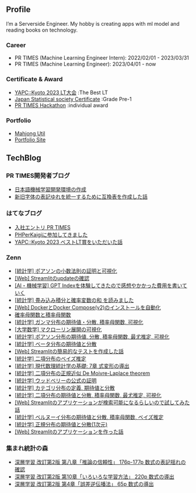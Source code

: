 ## Profile
I’m a Serverside Engineer. My hobby is creating apps with ml model and reading books on technology.

### Career
- PR TIMES (Machine Learning Engineer Intern): 2022/02/01 - 2023/03/31
- PR TIMES (Machine Learning Engineer): 2023/04/01 - now

### Certificate & Award
- [YAPC::Kyoto 2023 LT大会](https://yapcjapan.org/2023kyoto/) :The Best LT
- [Japan Statistical society Certificate](https://www.toukei-kentei.jp/) :Grade Pre-1
- [PR TIMES Hackathon](https://www.wantedly.com/projects/796082) :individual award

### Portfolio
- [Mahjong Util](https://mahjong.streamlit.app/)
- [Portfolio Site](https://shun-developer.com/blog)

## TechBlog
### PR TIMES開発者ブログ
- [日本語機械学習開発環境の作成](https://developers.prtimes.jp/2023/01/26/create_ml_env/)
- [新旧字体の表記ゆれを統一するために互換表を作成した話](https://developers.prtimes.jp/2022/11/18/change_word_form/)

### はてなブログ
- [入社エントリ PR TIMES](https://shundeveloper.hatenablog.com/entry/entry_prtimes?_ga=2.3977136.1644655810.1682752716-479239798.1680491954)
- [PHPerKaigiに参加してきました](https://shundeveloper.hatenablog.com/entry/phperkaigi_2023?_ga=2.3977136.1644655810.1682752716-479239798.1680491954)
- [YAPC::Kyoto 2023 ベストLT賞をいただいた話](https://shundeveloper.hatenablog.com/entry/2023/03/21/135437)

### Zenn
- [[統計学] ポアソンの小数法則の証明と可視化](https://zenn.dev/shundeveloper/articles/77f3739af0214b)
- [[Web] Streamlitのupdateの確認](https://zenn.dev/shundeveloper/articles/26ecb0d281dac6)
- [[AI・機械学習] GPT Indexを体験してきたので感想やかかった費用を書いていく](https://zenn.dev/shundeveloper/articles/059ff1543946c5)
- [[統計学] 畳み込み積分と確率変数の和 を読みました](https://zenn.dev/shundeveloper/articles/871ed8111e61ef)
- [[Web] DockerとDocker Compose(v2)のインストールを自動化](https://zenn.dev/shundeveloper/articles/f10826b44f04d7)
- [確率母関数と積率母関数](https://zenn.dev/shundeveloper/articles/ed692f0b8677da)
- [[統計学] ガンマ分布の期待値・分散, 積率母関数, 可視化](https://zenn.dev/shundeveloper/articles/eba111782c85cf)
- [[大学数学] マクローリン展開の可視化](https://zenn.dev/shundeveloper/articles/639b05f3a45181)
- [[統計学] ポアソン分布の期待値, 分散, 積率母関数, 最尤推定, 可視化](https://zenn.dev/shundeveloper/articles/ecfea8a4a01309)
- [[統計学] ベータ分布の期待値と分散](https://zenn.dev/shundeveloper/articles/b5b4002bc09f3b)
- [[Web] Streamlitの簡易的なテストを作成した話](https://zenn.dev/shundeveloper/articles/330f469d123876)
- [[統計学] 二項分布のベイズ推定](https://zenn.dev/shundeveloper/articles/986899a7a29e2d)
- [[統計学] 現代数理統計学の基礎: 7章 式変形の導出](https://zenn.dev/shundeveloper/articles/4acdc8ca2944ae)
- [[統計学] 二項分布の正規近似 De Moivre-Laplace theorem](https://zenn.dev/shundeveloper/articles/4b331a06ca88c0)
- [[統計学] ウッドベリーの公式の証明](https://zenn.dev/shundeveloper/articles/f1c1ab8f57ee57)
- [[統計学] カテゴリ分布の定義, 期待値と分散](https://zenn.dev/shundeveloper/articles/9572b49beee51f)
- [[統計学] 二項分布の期待値と分散, 積率母関数, 最尤推定, 可視化](https://zenn.dev/shundeveloper/articles/e8c1049ca540db)
- [[Web] Streamlitのアプリケーションが検索可能になるらしいので試してみた話](https://zenn.dev/shundeveloper/articles/f7f9069332a49e)
- [[統計学] ベルヌーイ分布の期待値と分散, 積率母関数, ベイズ推定](https://zenn.dev/shundeveloper/articles/100ba5ebfc19cb)
- [[統計学] 正規分布の期待値と分散(1次元)](https://zenn.dev/shundeveloper/articles/a3bb9d8634ca19)
- [[Web] Streamlitのアプリケーションを作った話](https://zenn.dev/shundeveloper/articles/f003e73658ce6f)

### 集まれ統計の森
- [深層学習 改訂第2版 第八章「推論の信頼性」 176p-177p 数式の表記揺れの確認](https://www.hello-statisticians.com/uncategorized/dl_mlp_ch_8_176p-177p.html)
- [深層学習 改訂第2版 第10章「いろいろな学習方法」 220p 数式の導出](https://www.hello-statisticians.com/uncategorized/dl_mlp_ch_10_220p.html)
- [深層学習 改訂第2版 第4章「誤差逆伝播法」 65p 数式の導出](https://www.hello-statisticians.com/uncategorized/dl_mlp_ch_4_65p-html.html)

<!---
ShunDeveloper/ShunDeveloper is a ✨ special ✨ repository because its `README.md` (this file) appears on your GitHub profile.
You can click the Preview link to take a look at your changes.
--->
